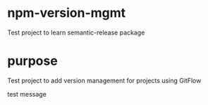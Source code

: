# npm-version-mgmt
Test project to learn semantic-release package

# purpose
Test project to add version management for projects using GitFlow

test message
